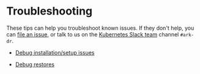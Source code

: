 # Troubleshooting

These tips can help you troubleshoot known issues. If they don't help, you can [file an issue][4], or talk to us on the [Kubernetes Slack team][25] channel `#ark-dr`.

* [Debug installation/setup issues][2]

* [Debug restores][1]

[1]: debugging-restores.md
[2]: debugging-install.md
[4]: https://github.com/heptio/ark/issues
[25]: http://slack.kubernetes.io/